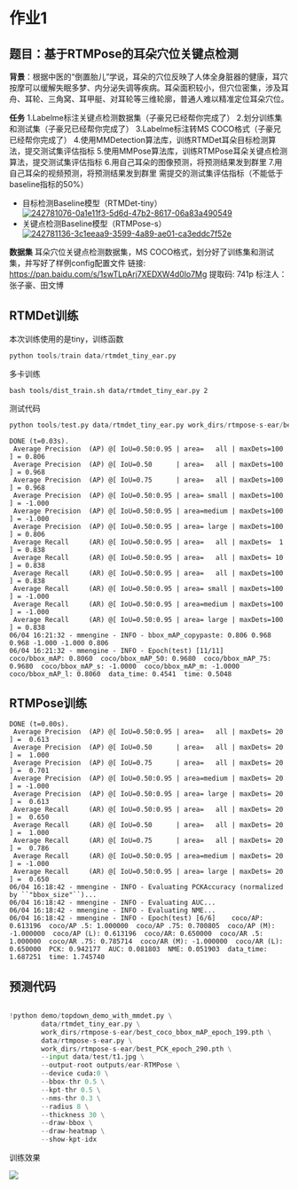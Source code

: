 # 作业1

## **题目**：基于RTMPose的耳朵穴位关键点检测

**背景**：根据中医的“倒置胎儿”学说，耳朵的穴位反映了人体全身脏器的健康，耳穴按摩可以缓解失眠多梦、内分泌失调等疾病。耳朵面积较小，但穴位密集，涉及耳舟、耳轮、三角窝、耳甲艇、对耳轮等三维轮廓，普通人难以精准定位耳朵穴位。

**任务** 1.Labelme标注关键点检测数据集（子豪兄已经帮你完成了） 2.划分训练集和测试集（子豪兄已经帮你完成了） 3.Labelme标注转MS COCO格式（子豪兄已经帮你完成了） 4.使用MMDetection算法库，训练RTMDet耳朵目标检测算法，提交测试集评估指标 5.使用MMPose算法库，训练RTMPose耳朵关键点检测算法，提交测试集评估指标 6.用自己耳朵的图像预测，将预测结果发到群里 7.用自己耳朵的视频预测，将预测结果发到群里 需提交的测试集评估指标（不能低于baseline指标的50%）

- 目标检测Baseline模型（RTMDet-tiny） [![242781076-0a1e11f3-5d6d-47b2-8617-06a83a490549](https://user-images.githubusercontent.com/18253636/242839237-e5b8d605-05f3-4e66-a33b-1ce8f8131574.jpg)](https://user-images.githubusercontent.com/18253636/242839237-e5b8d605-05f3-4e66-a33b-1ce8f8131574.jpg)
- 关键点检测Baseline模型（RTMPose-s） [![242781136-3c1eeaa9-3599-4a89-ae01-ca3eddc7f52e](https://user-images.githubusercontent.com/18253636/242839254-171bbd5d-b630-46a7-9df1-8eadb1034b19.png)](https://user-images.githubusercontent.com/18253636/242839254-171bbd5d-b630-46a7-9df1-8eadb1034b19.png)

**数据集** 耳朵穴位关键点检测数据集，MS COCO格式，划分好了训练集和测试集，并写好了样例config配置文件 链接: https://pan.baidu.com/s/1swTLpArj7XEDXW4d0lo7Mg 提取码: 741p 标注人：张子豪、田文博





## RTMDet训练

本次训练使用的是tiny，训练函数

```python
python tools/train data/rtmdet_tiny_ear.py
```



多卡训练

```shell
bash tools/dist_train.sh data/rtmdet_tiny_ear.py 2
```





测试代码 

```python
python tools/test.py data/rtmdet_tiny_ear.py work_dirs/rtmpose-s-ear/best_coco_bbox_mAP_epoch_199.pth 
```



```shell
DONE (t=0.03s).
 Average Precision  (AP) @[ IoU=0.50:0.95 | area=   all | maxDets=100 ] = 0.806
 Average Precision  (AP) @[ IoU=0.50      | area=   all | maxDets=100 ] = 0.968
 Average Precision  (AP) @[ IoU=0.75      | area=   all | maxDets=100 ] = 0.968
 Average Precision  (AP) @[ IoU=0.50:0.95 | area= small | maxDets=100 ] = -1.000
 Average Precision  (AP) @[ IoU=0.50:0.95 | area=medium | maxDets=100 ] = -1.000
 Average Precision  (AP) @[ IoU=0.50:0.95 | area= large | maxDets=100 ] = 0.806
 Average Recall     (AR) @[ IoU=0.50:0.95 | area=   all | maxDets=  1 ] = 0.838
 Average Recall     (AR) @[ IoU=0.50:0.95 | area=   all | maxDets= 10 ] = 0.838
 Average Recall     (AR) @[ IoU=0.50:0.95 | area=   all | maxDets=100 ] = 0.838
 Average Recall     (AR) @[ IoU=0.50:0.95 | area= small | maxDets=100 ] = -1.000
 Average Recall     (AR) @[ IoU=0.50:0.95 | area=medium | maxDets=100 ] = -1.000
 Average Recall     (AR) @[ IoU=0.50:0.95 | area= large | maxDets=100 ] = 0.838
06/04 16:21:32 - mmengine - INFO - bbox_mAP_copypaste: 0.806 0.968 0.968 -1.000 -1.000 0.806
06/04 16:21:32 - mmengine - INFO - Epoch(test) [11/11]    coco/bbox_mAP: 0.8060  coco/bbox_mAP_50: 0.9680  coco/bbox_mAP_75: 0.9680  coco/bbox_mAP_s: -1.0000  coco/bbox_mAP_m: -1.0000  coco/bbox_mAP_l: 0.8060  data_time: 0.4541  time: 0.5048
```



## RTMPose训练



```shell
DONE (t=0.00s).
 Average Precision  (AP) @[ IoU=0.50:0.95 | area=   all | maxDets= 20 ] =  0.613
 Average Precision  (AP) @[ IoU=0.50      | area=   all | maxDets= 20 ] =  1.000
 Average Precision  (AP) @[ IoU=0.75      | area=   all | maxDets= 20 ] =  0.701
 Average Precision  (AP) @[ IoU=0.50:0.95 | area=medium | maxDets= 20 ] = -1.000
 Average Precision  (AP) @[ IoU=0.50:0.95 | area= large | maxDets= 20 ] =  0.613
 Average Recall     (AR) @[ IoU=0.50:0.95 | area=   all | maxDets= 20 ] =  0.650
 Average Recall     (AR) @[ IoU=0.50      | area=   all | maxDets= 20 ] =  1.000
 Average Recall     (AR) @[ IoU=0.75      | area=   all | maxDets= 20 ] =  0.786
 Average Recall     (AR) @[ IoU=0.50:0.95 | area=medium | maxDets= 20 ] = -1.000
 Average Recall     (AR) @[ IoU=0.50:0.95 | area= large | maxDets= 20 ] =  0.650
06/04 16:18:42 - mmengine - INFO - Evaluating PCKAccuracy (normalized by ``"bbox_size"``)...
06/04 16:18:42 - mmengine - INFO - Evaluating AUC...
06/04 16:18:42 - mmengine - INFO - Evaluating NME...
06/04 16:18:42 - mmengine - INFO - Epoch(test) [6/6]    coco/AP: 0.613196  coco/AP .5: 1.000000  coco/AP .75: 0.700805  coco/AP (M): -1.000000  coco/AP (L): 0.613196  coco/AR: 0.650000  coco/AR .5: 1.000000  coco/AR .75: 0.785714  coco/AR (M): -1.000000  coco/AR (L): 0.650000  PCK: 0.942177  AUC: 0.081803  NME: 0.051903  data_time: 1.687251  time: 1.745740
```





## 预测代码



```python
    
!python demo/topdown_demo_with_mmdet.py \
        data/rtmdet_tiny_ear.py \
        work_dirs/rtmpose-s-ear/best_coco_bbox_mAP_epoch_199.pth \
        data/rtmpose-s-ear.py \
        work_dirs/rtmpose-s-ear/best_PCK_epoch_290.pth \
        --input data/test/t1.jpg \
        --output-root outputs/ear-RTMPose \
        --device cuda:0 \
        --bbox-thr 0.5 \
        --kpt-thr 0.5 \
        --nms-thr 0.3 \
        --radius 8 \
        --thickness 30 \
        --draw-bbox \
        --draw-heatmap \
        --show-kpt-idx
```



训练效果

![](https://fastly.jsdelivr.net/gh/weijia99/blog_image@main/1685867294432t1.jpg)